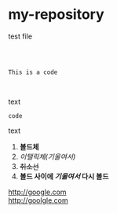 # my-repository

test file

<pre>

<code>

This is a code

</code>
</pre>

text

    code
    
text

1. __볼드체__
2. _이탤릭체(기울여서)_
3. ~~취소선~~
4. __볼드 사이에 *기울여서* 다시 볼드__

http://google.com
<br>
<http://goolgle.com>
